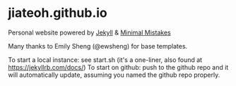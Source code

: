 # jiateoh.github.io
Personal website powered by <a href="https://jekyllrb.com/">Jekyll</a> & <a href="https://mmistakes.github.io/minimal-mistakes/">Minimal Mistakes</a>

Many thanks to Emily Sheng (@ewsheng) for base templates.

To start a local instance: see start.sh (it's a one-liner, also found at https://jekyllrb.com/docs/)
To start on github: push to the github repo and it will automatically update, assuming you named the github repo properly.

